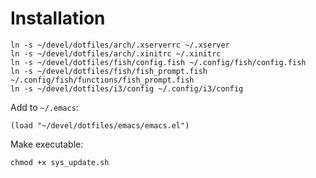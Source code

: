 # Installation

```fish
ln -s ~/devel/dotfiles/arch/.xserverrc ~/.xserver
ln -s ~/devel/dotfiles/arch/.xinitrc ~/.xinitrc
ln -s ~/devel/dotfiles/fish/config.fish ~/.config/fish/config.fish
ln -s ~/devel/dotfiles/fish/fish_prompt.fish ~/.config/fish/functions/fish_prompt.fish
ln -s ~/devel/dotfiles/i3/config ~/.config/i3/config
```

Add to `~/.emacs`:

```fish
(load "~/devel/dotfiles/emacs/emacs.el")
```

Make executable:

```fish
chmod +x sys_update.sh
```
